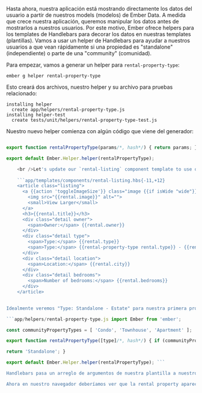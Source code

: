 Hasta ahora, nuestra aplicación está mostrando directamente los datos del usuario a partir de nuestros models (modelos) de Ember Data. A medida que crece nuestra aplicación, queremos manipular los datos antes de mostrarlos a nuestros usuarios. Por este motivo, Ember ofrece helpers para los templates de Handlebars para decorar los datos en nuestras templates (plantillas). Vamos a usar un helper de Handlebars para ayudar a nuestros usuarios a que vean rápidamente si una propiedad es "standalone" (independiente) o parte de una "community" (comunidad).

Para empezar, vamos a generar un helper para `rental-property-type`:

```shell
ember g helper rental-property-type
```

Esto creará dos archivos, nuestro helper y su archivo para pruebas relacionado:

```shell
installing helper
  create app/helpers/rental-property-type.js
installing helper-test
  create tests/unit/helpers/rental-property-type-test.js
```

Nuestro nuevo helper comienza con algún código que viene del generador:

```app/helpers/rental-property-type.js import Ember from 'ember';

export function rentalPropertyType(params/*, hash*/) { return params; }

export default Ember.Helper.helper(rentalPropertyType);

    <br />Let's update our `rental-listing` component template to use our new helper and pass in `rental.type`:
    
    ```app/templates/components/rental-listing.hbs{-11,+12}
    <article class="listing">
      <a {{action 'toggleImageSize'}} class="image {{if isWide "wide"}}">
        <img src="{{rental.image}}" alt="">
        <small>View Larger</small>
      </a>
      <h3>{{rental.title}}</h3>
      <div class="detail owner">
        <span>Owner:</span> {{rental.owner}}
      </div>
      <div class="detail type">
        <span>Type:</span> {{rental.type}}
        <span>Type:</span> {{rental-property-type rental.type}} - {{rental.type}}
      </div>
      <div class="detail location">
        <span>Location:</span> {{rental.city}}
      </div>
      <div class="detail bedrooms">
        <span>Number of bedrooms:</span> {{rental.bedrooms}}
      </div>
    </article>
    

Idealmente veremos "Type: Standalone - Estate" para nuestra primera propiedad en alquiler. En cambio, template helper por defecto retorna los valores de `rental.type`. Vamos a actualizar nuestro helper para ver si existe una property en un arreglo de `communityPropertyTypes`, si así, retornará `'Community'` o `'Standalone'`:

```app/helpers/rental-property-type.js import Ember from 'ember';

const communityPropertyTypes = [ 'Condo', 'Townhouse', 'Apartment' ];

export function rentalPropertyType([type]/*, hash*/) { if (communityPropertyTypes.contains(type)) { return 'Community'; }

return 'Standalone'; }

export default Ember.Helper.helper(rentalPropertyType); ```

Handlebars pasa un arreglo de argumentos de nuestra plantilla a nuestro helper. Estamos utilizando desestructuración de ES2015 para obtener el primer elemento de la matriz y llamarlo `tipo`. Así podremos comprobar si `type`. existe en nuestro arreglo de `communityPropertyTypes`.

Ahora en nuestro navegador deberíamos ver que la rental property aparece como "Standalone", mientras que los otros dos aparecen como "Community".